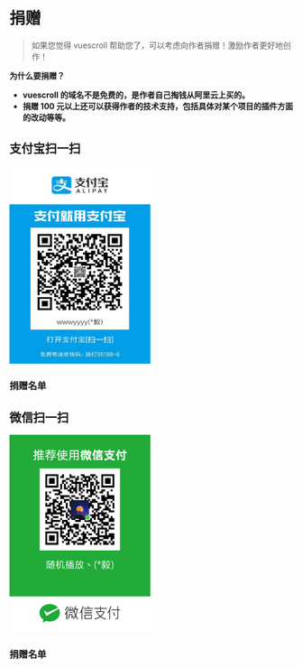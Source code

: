 # 捐赠

> 如果您觉得 vuescroll 帮助您了，可以考虑向作者捐赠！激励作者更好地创作！

**为什么要捐赠？**

- **vuescroll 的域名不是免费的，是作者自己掏钱从阿里云上买的。**
- **捐赠 100 元以上还可以获得作者的技术支持，包括具体对某个项目的插件方面的改动等等。**

## 支付宝扫一扫

<img src="https://github.com/wangyi7099/pictureCdn/blob/master/allPic/vuescroll/alipay.jpg?raw=true" width="250" height="350">

### 捐赠名单

## 微信扫一扫

<img src="https://github.com/wangyi7099/pictureCdn/blob/master/allPic/vuescroll/wechatpay.png?raw=true" width="250" height="350">

### 捐赠名单
